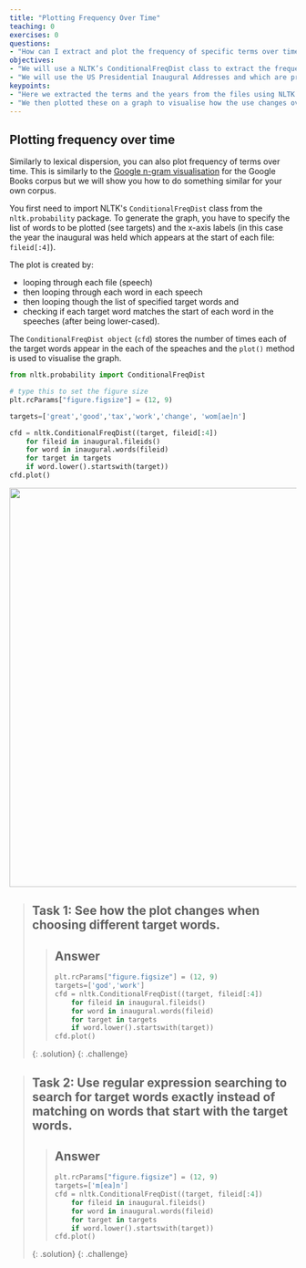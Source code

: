 ```yaml
---
title: "Plotting Frequency Over Time"
teaching: 0
exercises: 0
questions:
- "How can I extract and plot the frequency of specific terms over time?"
objectives:
- "We will use a NLTK’s ConditionalFreqDist class to extract the frequency of defined words."
- "We will use the US Presidential Inaugural Addresses and which are provided with NLTK."
keypoints:
- "Here we extracted the terms and the years from the files using NLTK's ```ConditionalFreqDist``` class from the ```nltk.probability``` package"
- "We then plotted these on a graph to visualise how the use changes over time"
---
```


## Plotting frequency over time

Similarly to lexical dispersion, you can also plot frequency of terms over time.  This is similarly to the [Google n-gram visualisation](https://books.google.com/ngrams) for the Google Books corpus but we will show you how to do something similar for your own corpus.

You first need to import NLTK's ```ConditionalFreqDist``` class from the ```nltk.probability``` package. To generate the graph, you have to specify the list of words to be plotted (see targets) and the x-axis labels (in this case the year the inaugural was held which appears at the start of each file: ```fileid[:4]```).

The plot is created by:
* looping through each file (speech)
* then looping through each word in each speech
* then looping though the list of specified target words and
* checking if each target word matches the start of each word in the speeches (after being lower-cased).

The ```ConditionalFreqDist object``` (```cfd```) stores the number of times each of the target words appear in the each of the speaches and the ```plot()``` method is used to visualise the graph.


```python
from nltk.probability import ConditionalFreqDist

# type this to set the figure size
plt.rcParams["figure.figsize"] = (12, 9)

targets=['great','good','tax','work','change', 'wom[ae]n']

cfd = nltk.ConditionalFreqDist((target, fileid[:4])
    for fileid in inaugural.fileids()
    for word in inaugural.words(fileid)
    for target in targets
    if word.lower().startswith(target))
cfd.plot()
```

<img src="../fig/output_12_0.png" width="700">

   
> ## Task 1: See how the plot changes when choosing different target words.
> > ## Answer
> >
> > ~~~python
> > plt.rcParams["figure.figsize"] = (12, 9)
> > targets=['god','work']
> > cfd = nltk.ConditionalFreqDist((target, fileid[:4])
> > 	for fileid in inaugural.fileids()
> > 	for word in inaugural.words(fileid)
> >    	for target in targets
> >     if word.lower().startswith(target))
> > cfd.plot()
> > ~~~
> >
> {: .solution}
{: .challenge}
    
> ## Task 2: Use regular expression searching to search for target words exactly instead of matching on words that start with the target words.
> > ## Answer
> > ~~~python
> > plt.rcParams["figure.figsize"] = (12, 9)
> > targets=['m[ea]n']
> > cfd = nltk.ConditionalFreqDist((target, fileid[:4])
> >     for fileid in inaugural.fileids()
> >     for word in inaugural.words(fileid)
> >     for target in targets
> >     if word.lower().startswith(target))
> > cfd.plot()
> > ~~~
> >
> {: .solution}
{: .challenge}